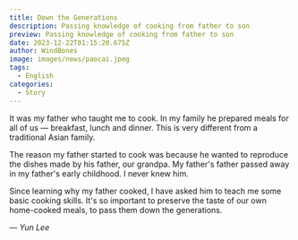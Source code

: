 ```yaml
---
title: Down the Generations
description: Passing knowledge of cooking from father to son
preview: Passing knowledge of cooking from father to son
date: 2023-12-22T01:15:20.675Z
author: WindBones
image: images/news/paocai.jpeg
tags:
  - English
categories:
  - Story
---
```


It was my father who taught me to cook. In my family he prepared meals for all of us — breakfast, lunch and dinner. This is very different from a traditional Asian family. 

The reason my father started to cook was because he wanted to reproduce the dishes made by his father, our grandpa. My father's father passed away in my father's early childhood. I never knew him.

Since learning why my father cooked, I have asked him to teach me some basic cooking skills. It's so important to preserve the taste of our own home-cooked meals, to pass them down the generations.

*— Yun Lee*